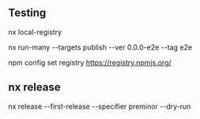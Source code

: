 ## Testing

nx local-registry

nx run-many --targets publish --ver 0.0.0-e2e --tag e2e

npm config set registry https://registry.npmjs.org/

## nx release

nx release --first-release --specifier preminor --dry-run
